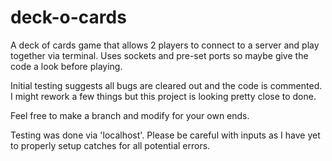 # deck-o-cards
A deck of cards game that allows 2 players to connect to a server and play together via terminal. Uses sockets and pre-set ports so maybe give the code a look before playing.

Initial testing suggests all bugs are cleared out and the code is commented. I might rework a few things but this project is looking pretty close to done.

Feel free to make a branch and modify for your own ends. 

Testing was done via 'localhost'. Please be careful with inputs as I have yet to properly setup catches for all potential errors. 
